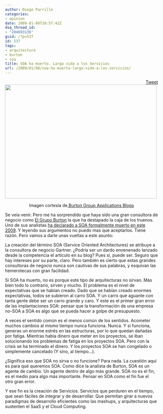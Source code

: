 ```yaml
---
author: Diego Parrilla
categories:
- opinion
date: 2009-01-08T10:57:42Z
dsq_thread_id:
- "204693136"
guid: /?p=537
id: 537
tags:
- arquitectura
- burton
- soa
title: SOA ha muerto. Larga vida a los Servicios
url: /2009/01/08/soa-ha-muerto-larga-vida-a-los-servicios/
---
```


<div style="float: right; margin-left: 10px;">
  <a href="https://twitter.com/share" class="twitter-share-button" data-via="nubeblog" data-hashtags="arquitectura,burton,soa" data-count="vertical" data-url="/2009/01/08/soa-ha-muerto-larga-vida-a-los-servicios/">Tweet</a>
</div>

[<img class="aligncenter size-full wp-image-538" title="burtonggroupsoadeath" src="/wp-content/uploads/burtonggroupsoadeath.jpg" alt="" width="500" height="375" srcset="/wp-content/uploads/burtonggroupsoadeath.jpg 800w, /wp-content/uploads/burtonggroupsoadeath-300x225.jpg 300w" sizes="(max-width: 500px) 100vw, 500px" />](/wp-content/uploads/burtonggroupsoadeath.jpg)

<p style="text-align: center;">
  Imagen cortesía de<a href="http://apsblog.burtongroup.com"> Burton Group Applications Blogs</a>
</p>

Se veía venir. Pero me ha sorprendido que haya sido una gran consultora de negocio como [El Grupo Burton](http://www.burtongroup.com) la que ha destapado la caja de los truenos. Uno de sus analistas [ha declarado a SOA formalmente muerto en este 2009](http://apsblog.burtongroup.com/2009/01/soa-is-dead-long-live-services.html). Y leyendo sus argumentos no puedo mas que aceptarlos. Tiene razón. Pero vamos a darle unas vueltas a este asunto:
  
La creación del término SOA (Service Oriented Architectures) se atribuye a la consultora de negocio Gartner. ¿Podría ser un dardo envenenado lanzado desde la competencia el artículo en su blog? Pues sí, puede ser. Seguro que hay intereses por su parte, claro. Pero también es cierto que estas grandes consultoras de negocio nunca son cautivas de sus palabras, y esquivan las hemerotecas con gran facilidad.
  
Si SOA ha muerto, no es porque este tipo de arquitecturas no sirvan. Más bien todo lo contrario, sirven y mucho. El problema es el nivel de expectativas que se habían creado. Dado que se habían creado enormes expectativas, todos se subieron al carro SOA. Y un carro que aguante con tanta gente debe ser un carro grande y caro. Y este es el primer gran error de las implantaciones SOA: pensar que la transformación de una empresa no-SOA a SOA es algo que se pueda hacer a golpe de presupuesto.
  
A veces el sentido común es el menos común de los sentidos. Acometer muchos cambios al mismo tiempo nunca funciona. Nunca. Y si funciona, generas un enorme estrés en las estructuras, por lo que quedan dañadas por fatiga. Mientras había dinero que meter en los proyectos, se iban solucionando los problemas de fatiga en los proyectos SOA. Pero con la crisis se ha terminado el dinero. Y los proyectos SOA se han congelado o simplemente cancelado (Y sino, al tiempo&#8230;).
  
¿Significa eso que SOA no sirva o no funcione? Para nada. La cuestión aquí es para qué queremos SOA. Como dice la analista de Burton, SOA es un agente de cambio. Un agente dentro de algo más grande. SOA no es el fin, es el medio para algo más importante. Pensar en SOA como el fin fue el otro gran error.
  
Y ese fin es la creación de Servicios. Servicios que perduren en el tiempo, que sean fáciles de integrar y de desarrollar. Que permitan girar a nuevos paradigmas de desarrollo eficientes como las mashups, y arquitecturas que sustenten el SaaS y el Cloud Computing.

